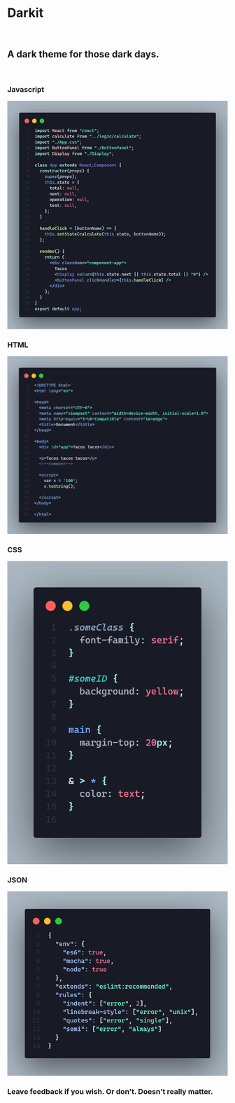 # Darkit

<!-- <b>`Darkit` is officialy deprecated and unmaintained. Please use `Darkit Remake`.</b> -->

<br />

## A dark theme for those dark days.

<br />

### Javascript

![Javascript](./imgs/ss1.png)

### HTML

![HTML](./imgs/ss3.png)

### CSS

![CSS](./imgs/ss4.png)

### JSON

![JSON](./imgs/ss2.png)

### Leave feedback if you wish. Or don't. Doesn't really matter.
